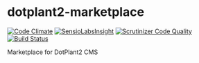 dotplant2-marketplace
=====================
[![Code Climate](https://codeclimate.com/github/DevGroup-ru/dotplant2-marketplace/badges/gpa.svg)](https://codeclimate.com/github/DevGroup-ru/dotplant2-marketplace)
[![SensioLabsInsight](https://insight.sensiolabs.com/projects/551833bd-1951-493d-9a8f-9f676cf58506/mini.png)](https://insight.sensiolabs.com/projects/551833bd-1951-493d-9a8f-9f676cf58506)
[![Scrutinizer Code Quality](https://scrutinizer-ci.com/g/DevGroup-ru/dotplant2-marketplace/badges/quality-score.png?b=master)](https://scrutinizer-ci.com/g/DevGroup-ru/dotplant2-marketplace/?branch=master)
[![Build Status](https://scrutinizer-ci.com/g/DevGroup-ru/dotplant2-marketplace/badges/build.png?b=master)](https://scrutinizer-ci.com/g/DevGroup-ru/dotplant2-marketplace/build-status/master)


Marketplace for DotPlant2 CMS

